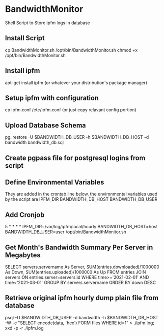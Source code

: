 # BandwidthMonitor
Shell Script to Store ipfm logs in database

## Install Script
cp BandwidthMonitor.sh /opt/bin/BandwidthMonitor.sh
chmod +x /opt/bin/BandwidthMonitor.sh

## Install ipfm
apt-get install ipfm
(or whatever your distribution's package manager)

## Setup ipfm with configuration
cp ipfm.conf /etc/ipfm.conf
(or just copy relavant config portion)

## Upload Database Schema
pg_restore -U $BANDWIDTH_DB_USER -h $BANDWIDTH_DB_HOST -d bandwidth bandwidth_db.sql

## Create pgpass file for postgresql logins from script

## Define Environmental Variables
They are added in the crontab line below, the environmental variables used by the script are
IPFM_DIR
BANDWIDTH_DB_HOST
BANDWIDTH_DB_USER

## Add Cronjob
5 * * * * IPFM_DIR=/var/log/ipfm/local/hourly BANDWIDTH_DB_HOST=host BANDWIDTH_DB_USER=user /opt/bin/BandwidthMonitor.sh

## Get Month's Bandwidth Summary Per Server in Megabytes
SELECT servers.servername As Server, SUM(entries.downloaded)/1000000 As Down, SUM(entries.uploaded)/1000000 As Up FROM entries JOIN servers ON entries.server=servers.id WHERE time>='2021-02-01' AND time<'2021-03-01' GROUP BY servers.servername ORDER BY down DESC 

## Retrieve original ipfm hourly dump plain file from database
psql -U $BANDWIDTH_DB_USER -d bandwidth -h $BANDWIDTH_DB_HOST -W -c "SELECT encode(data, 'hex') FORM files WHERE id=1" > ./ipfm.log; xxd -p -r ./ipfm.log
